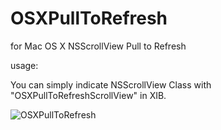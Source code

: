 # OSXPullToRefresh
for Mac OS X NSScrollView Pull to Refresh

usage:

You can simply indicate NSScrollView Class with "OSXPullToRefreshScrollView" in XIB.

![OSXPullToRefresh]()
